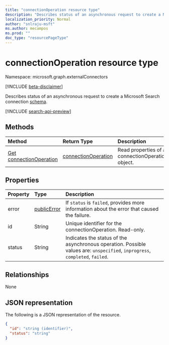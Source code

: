 ```yaml
---
title: "connectionOperation resource type"
description: "Describes status of an asynchronous request to create a Microsoft Search connection schema."
localization_priority: Normal
author: "snlraju-msft"
ms.author: mecampos
ms.prod: ""
doc_type: "resourcePageType"
---
```


# connectionOperation resource type

Namespace: microsoft.graph.externalConnectors

[!INCLUDE [beta-disclaimer](../../includes/beta-disclaimer.md)]

Describes status of an asynchronous request to create a Microsoft Search connection [schema](schema.md).

[!INCLUDE [search-api-preview](../../includes/search-api-preview-signup.md)]

## Methods

| Method       | Return Type | Description |
|:-------------|:------------|:------------|
| [Get connectionOperation](../api/connectionoperation-get.md) | [connectionOperation](connectionoperation.md) | Read properties of a connectionOperation object. |

## Properties

| Property | Type                          | Description                       |
|:---------|:------------------------------|:----------------------------------|
| error    | [publicError](error.md)       | If `status` is `failed`, provides more information about the error that caused the failure. |
| id       | String                        | Unique identifier for the connectionOperation. Read-only. |
| status   | String                        | Indicates the status of the asynchronous operation. Possible values are: `unspecified`, `inprogress`, `completed`, `failed`. |

## Relationships

None

## JSON representation

The following is a JSON representation of the resource.

<!-- {
  "blockType": "resource",
  "optionalProperties": [

  ],
  "@odata.type": "microsoft.graph.connectionOperation",
  "keyProperty": "id"
}-->

```json
{
  "id": "string (identifier)",
  "status": "string"
}
```

<!-- uuid: 16cd6b66-4b1a-43a1-adaf-3a886856ed98
2019-02-04 14:57:30 UTC -->
<!-- {
  "type": "#page.annotation",
  "description": "connectionOperation resource",
  "keywords": "",
  "section": "documentation",
  "tocPath": ""
}-->
